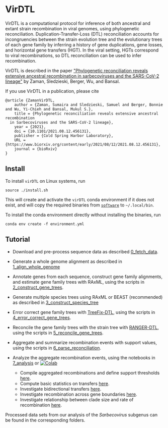 # VirDTL

VirDTL is a computational protocol for inference of both ancestral and extant
strain recombination in viral genomes, using phylogenetic reconciliation.
Duplication-Transfer-Loss (DTL) reconciliation accounts for incongruencies
between the strain evolution tree and the evolutionary trees of each gene
family by inferring a history of gene duplications, gene losses, and
horizontal gene transfers (HGT). In the viral setting, HGTs correspond to
viral recombinations, so DTL reconciliation can be used to infer
recombination. 

VirDTL is described in the paper ["Phylogenetic reconciliation reveals 
extensive ancestral recombination in sarbecoviruses and the SARS-CoV-2 
lineage"](https://www.biorxiv.org/content/10.1101/2021.08.12.456131v1) by Zaman, Sledzieski, Berger, Wu, and Bansal.

If you use VirDTL in a publication, please cite

```
@article {ZamanVirDTL,
	author = {Zaman, Sumaira and Sledzieski, Samuel and Berger, Bonnie and Wu, Yi-Chieh and Bansal, Mukul S.},
	title = {Phylogenetic reconciliation reveals extensive ancestral recombination 
  in Sarbecoviruses and the SARS-CoV-2 lineage},
	year = {2021},
	doi = {10.1101/2021.08.12.456131},
	publisher = {Cold Spring Harbor Laboratory},
	URL = {https://www.biorxiv.org/content/early/2021/08/12/2021.08.12.456131},
	journal = {bioRxiv}
}
```

## Install
To install `virDTL` on Linux systems, run
```
source ./install.sh
```
This will create and activate the `virDTL` conda environment if it does not
exist, and will copy the required binaries from 
[`software`](https://github.com/suz11001/virDTL/tree/main/software)
to `~/.local/bin`.

To install the conda environment directly without installing the binaries, run
```
conda env create -f environment.yml
```

## Tutorial

- Download and pre-process sequence data as described [0_fetch_data](https://github.com/suz11001/virDTL/tree/main/0_fetch_data).  
- Generate a whole genome alignment as described in [1_align_whole_genome](https://github.com/suz11001/virDTL/tree/main/1_align_whole_genome)
- Annotate genes from each sequence, construct gene family alignments, and
estimate gene family trees with RAxML, using the scripts in [2_construct_gene_trees](https://github.com/suz11001/virDTL/tree/main/2_construct_gene_trees).  
- Generate multiple species trees using RAxML or BEAST (recommended) as described in [3_construct_species_tree](https://github.com/suz11001/virDTL/tree/main/3_construct_species_tree)
- Error correct gene family trees with [TreeFix-DTL](http://compbio.mit.edu/treefix/tutorial.html),
using the scripts in [4_error_correct_gene_trees](https://github.com/suz11001/virDTL/tree/main/4_error_correct_gene_trees).
- Reconcile the gene family trees with the strain tree with 
[RANGER-DTL](https://compbio.engr.uconn.edu/software/ranger-dtl/), using the 
scripts in 
[5_reconcile_gene_trees](https://github.com/suz11001/virDTL/tree/main/5_reconcile_gene_trees).
- Aggregate and summarize recombination events with support values, using the
scripts in 
[6_parse_reconciliation](https://github.com/suz11001/virDTL/tree/main/6_parse_reconciliation).
- Analyze the aggregate recombination events, using the notebooks in
[7_analysis](https://github.com/suz11001/virDTL/tree/main/7_analysis) or [![Colab](https://colab.research.google.com/assets/colab-badge.svg)](https://colab.research.google.com/drive/1W0zNutKE4sSduYw5hlYm7pgUCD-VSUBo?usp=sharing)

  - Compile aggregated recombinations and define support thresholds [here](https://github.com/suz11001/virDTL/blob/main/7_analysis/00_Clean_Aggregate_Recombinations.ipynb).
  - Compute basic statistics on transfers [here](https://github.com/suz11001/virDTL/blob/main/7_analysis/01_Basic_Statistics.ipynb).
  - Investigate bidirectional transfers [here](https://github.com/suz11001/virDTL/blob/main/7_analysis/02_Bidirectional_Transfers.ipynb).
  - Investigate recombination across gene boundaries [here](https://github.com/suz11001/virDTL/blob/main/7_analysis/03_Grouped_Transfers.ipynb).
  - Investigate relationship between clade size and rate of recombination [here](https://github.com/suz11001/virDTL/blob/main/7_analysis/04_Recombination_by_Clade_Size.ipynb).

Processed data sets from our analysis of the _Sarbecovirus_ subgenus can be
found in the corresponding folders.
